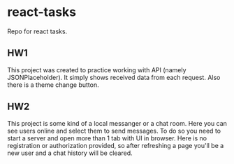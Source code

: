 # react-tasks
Repo for react tasks.

## HW1
This project was created to practice working with API (namely JSONPlaceholder). It simply shows received data from each request. Also there is a theme change button.

## HW2
This project is some kind of a local messanger or a chat room. Here you can see users online and select them to send messages. To do so you need to start a server and open more than 1 tab with UI in browser. Here is no registration or authorization provided, so after refreshing a page you'll be a new user and a chat history will be cleared.
